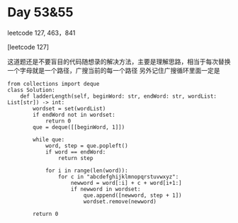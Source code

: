 # Day 53&55

leetcode 127, 463，841

[leetcode 127]

这道题还是不要盲目的代码随想录的解决方法，主要是理解思路，相当于每次替换一个字母就是一个路径，广搜当前的每一个路径
另外记住广搜循环里面一定是



```
from collections import deque
class Solution:
    def ladderLength(self, beginWord: str, endWord: str, wordList: List[str]) -> int:
        wordset = set(wordList)
        if endWord not in wordset:
            return 0   
        que = deque([[beginWord, 1]])

        while que:
            word, step = que.popleft()
            if word == endWord:
                return step

            for i in range(len(word)):
                for c in "abcdefghijklmnopqrstuvwxyz":
                    newword = word[:i] + c + word[i+1:]
                    if newword in wordset:
                        que.append([newword, step + 1])
                        wordset.remove(newword)

        return 0 
        

```
